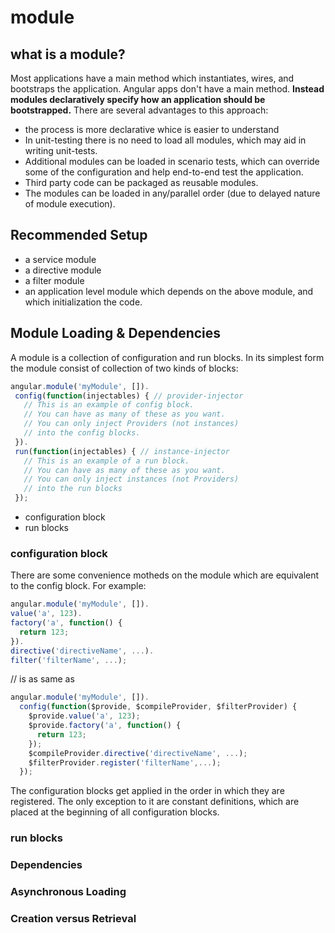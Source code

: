 # module


## what is a module?
Most applications have a main method which instantiates, wires, and bootstraps the application. Angular apps don't have a main method. **Instead modules declaratively specify how an application should be bootstrapped.** There are several advantages to this approach:

* the process is more declarative whice is easier to understand
* In unit-testing there is no need to load all modules, which may aid in writing unit-tests.
* Additional modules can be loaded in scenario tests, which can override some of the configuration and help end-to-end test the application.
* Third party code can be packaged as reusable modules.
* The modules can be loaded in any/parallel order (due to delayed nature of module execution).

## Recommended Setup
* a service module
* a directive module
* a filter module
* an application level module which depends on the above module, and which initialization the code.

## Module Loading & Dependencies

 A module is a collection of configuration and run blocks. In its simplest form the module consist of collection of two kinds of blocks:

 ```js
 angular.module('myModule', []).
  config(function(injectables) { // provider-injector
    // This is an example of config block.
    // You can have as many of these as you want.
    // You can only inject Providers (not instances)
    // into the config blocks.
  }).
  run(function(injectables) { // instance-injector
    // This is an example of a run block.
    // You can have as many of these as you want.
    // You can only inject instances (not Providers)
    // into the run blocks
  });
 ```
 * configuration block
 * run blocks

### configuration block
There are some convenience motheds on the module which are equivalent to the config block. For example:

```js
angular.module('myModule', []).
value('a', 123).
factory('a', function() {
  return 123;
}).
directive('directiveName', ...).
filter('filterName', ...);
```
// is as same as

```js
angular.module('myModule', []).
  config(function($provide, $compileProvider, $filterProvider) {
    $provide.value('a', 123);
    $provide.factory('a', function() {
      return 123;
    });
    $compileProvider.directive('directiveName', ...);
    $filterProvider.register('filterName',...);
  });
```

The configuration blocks get applied in the order in which they are registered. The only exception to it are constant definitions, which are placed at the beginning of all configuration blocks.


### run blocks


### Dependencies

### Asynchronous Loading

### Creation versus Retrieval